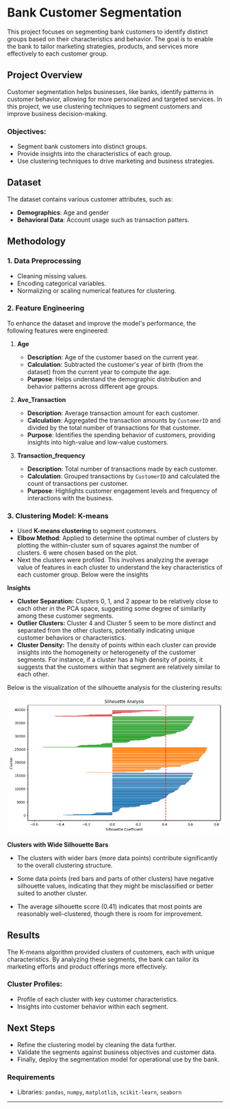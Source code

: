# Bank Customer Segmentation

This project focuses on segmenting bank customers to identify distinct groups based on their characteristics and behavior. The goal is to enable the bank to tailor marketing strategies, products, and services more effectively to each customer group.

## Project Overview

Customer segmentation helps businesses, like banks, identify patterns in customer behavior, allowing for more personalized and targeted services. In this project, we use clustering techniques to segment customers and improve business decision-making.

### Objectives:
- Segment bank customers into distinct groups.
- Provide insights into the characteristics of each group.
- Use clustering techniques to drive marketing and business strategies.

## Dataset

The dataset contains various customer attributes, such as:
- **Demographics**: Age and gender
- **Behavioral Data**: Account usage such as transaction patters.

## Methodology

### 1. Data Preprocessing
- Cleaning missing values.
- Encoding categorical variables.
- Normalizing or scaling numerical features for clustering.

### 2. Feature Engineering
To enhance the dataset and improve the model's performance, the following features were engineered:

1. **Age**  
   - **Description**: Age of the customer based on the current year.  
   - **Calculation**: Subtracted the customer's year of birth (from the dataset) from the current year to compute the age.  
   - **Purpose**: Helps understand the demographic distribution and behavior patterns across different age groups.

2. **Ave_Transaction**  
   - **Description**: Average transaction amount for each customer.  
   - **Calculation**: Aggregated the transaction amounts by `CustomerID` and divided by the total number of transactions for that customer.  
   - **Purpose**: Identifies the spending behavior of customers, providing insights into high-value and low-value customers.

3. **Transaction_frequency**  
   - **Description**: Total number of transactions made by each customer.  
   - **Calculation**: Grouped transactions by `CustomerID` and calculated the count of transactions per customer.  
   - **Purpose**: Highlights customer engagement levels and frequency of interactions with the business.

### 3. Clustering Model: K-means
- Used **K-means clustering** to segment customers.
- **Elbow Method**: Applied to determine the optimal number of clusters by plotting the within-cluster sum of squares against the number of clusters. 6 were chosen based on the plot.
- Next the clusters were profiled. This involves analyzing the average value of features in each cluster to understand the key characteristics of each customer group. Below were the insights

**Insights**

- **Cluster Separation:**
Clusters 0, 1, and 2 appear to be relatively close to each other in the PCA space, suggesting some degree of similarity among these customer segments.
- **Outlier Clusters:**
Cluster 4 and Cluster 5 seem to be more distinct and separated from the other clusters, potentially indicating unique customer behaviors or characteristics.
- **Cluster Density:**
The density of points within each cluster can provide insights into the homogeneity or heterogeneity of the customer segments. For instance, if a cluster has a high density of points, it suggests that the customers within that segment are relatively similar to each other.

Below is the visualization of the silhouette analysis for the clustering results:

![Silhouette Analysis](Assets/Silhouette_Analysis.png)

**Clusters with Wide Silhouette Bars**
- The clusters with wider bars (more data points) contribute significantly to the overall clustering structure.

- Some data points (red bars and parts of other clusters) have negative silhouette values, indicating that they might be misclassified or better suited to another cluster.

- The average silhouette score (0.41) indicates that most points are reasonably well-clustered, though there is room for improvement.

## Results

The K-means algorithm provided clusters of customers, each with unique characteristics. By analyzing these segments, the bank can tailor its marketing efforts and product offerings more effectively.

### Cluster Profiles:
- Profile of each cluster with key customer characteristics.
- Insights into customer behavior within each segment.

## Next Steps

- Refine the clustering model by cleaning the data further.
- Validate the segments against business objectives and customer data.
- Finally, deploy the segmentation model for operational use by the bank.

### Requirements

- Libraries: `pandas`, `numpy`, `matplotlib`, `scikit-learn`, `seaborn`

---

